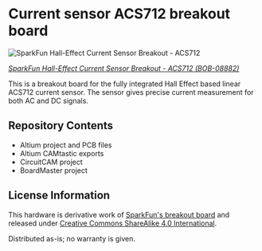 Current sensor ACS712 breakout board
====================================

![SparkFun Hall-Effect Current Sensor Breakout - ACS712](https://cdn.sparkfun.com//assets/parts/2/1/5/2/08882-01.jpg)

[*SparkFun Hall-Effect Current Sensor Breakout - ACS712 (BOB-08882)*](https://www.sparkfun.com/products/8882)

This is a breakout board for the fully integrated Hall Effect based linear ACS712 current sensor. 
The sensor gives precise current measurement for both AC and DC signals.

Repository Contents
-------------------
* Altium project and PCB files
* Altium CAMtastic exports
* CircuitCAM project
* BoardMaster project

License Information
-------------------
This hardware is derivative work of [SparkFun's breakout board](https://github.com/sparkfun/Hall-Effect_Current_Sensor_Breakout-ACS712)
and released under [Creative Commons ShareAlike 4.0 International](https://creativecommons.org/licenses/by-sa/4.0/).

Distributed as-is; no warranty is given.

